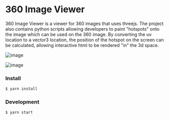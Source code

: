 # 360 Image Viewer

360 Image Viewer is a viewer for 360 images that uses threejs. The project also contains python scripts allowing developers to paint "hotspots" onto the image which can be used on the 360 image. By converting the uv location to a vector3 location, the position of the hotspot on the screen can be calculated, allowing interactive html to be rendered "in" the 3d space.

![image](https://github.com/chrisrca/360-Image-Viewer/assets/104008364/17900e80-1f0e-45ec-916e-b24935db15f6)

![image](https://github.com/chrisrca/360-Image-Viewer/assets/104008364/f3ac0875-bfc3-4034-ba2b-bd6df60dd093)

### Install

```bash
$ yarn install
```

### Development

```bash
$ yarn start
```
